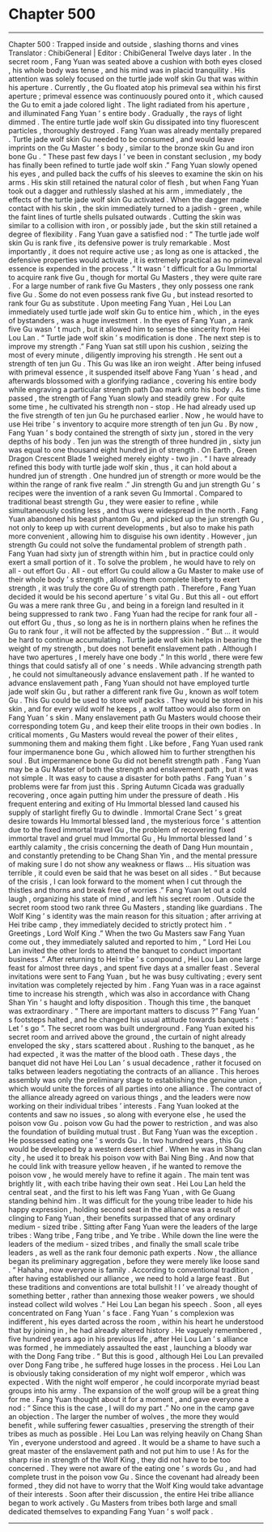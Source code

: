 
# Chapter 500


---

Chapter 500 : Trapped inside and outside , slashing thorns and vines
Translator :
ChibiGeneral
| Editor :
ChibiGeneral
Twelve days later .
In the secret room , Fang Yuan was seated above a cushion with both eyes closed , his whole body was tense , and his mind was in placid tranquility . His attention was solely focused on the turtle jade wolf skin Gu that was within his aperture .
Currently , the Gu floated atop his primeval sea within his first aperture ; primeval essence was continuously poured onto it , which caused the Gu to emit a jade colored light .
The light radiated from his aperture , and illuminated Fang Yuan ’ s entire body .
Gradually , the rays of light dimmed . The entire turtle jade wolf skin Gu dissipated into tiny fluorescent particles , thoroughly destroyed .
Fang Yuan was already mentally prepared . Turtle jade wolf skin Gu needed to be consumed , and would leave imprints on the Gu Master ’ s body , similar to the bronze skin Gu and iron bone Gu .
“ These past few days I ’ ve been in constant seclusion , my body has finally been refined to turtle jade wolf skin .”
Fang Yuan slowly opened his eyes , and pulled back the cuffs of his sleeves to examine the skin on his arms .
His skin still retained the natural color of flesh , but when Fang Yuan took out a dagger and ruthlessly slashed at his arm , immediately , the effects of the turtle jade wolf skin Gu activated .
When the dagger made contact with his skin , the skin immediately turned to a jadish - green , while the faint lines of turtle shells pulsated outwards .
Cutting the skin was similar to a collision with iron , or possibly jade , but the skin still retained a degree of flexibility .
Fang Yuan gave a satisfied nod : “ The turtle jade wolf skin Gu is rank five , its defensive power is truly remarkable . Most importantly , it does not require active use ; as long as one is attacked , the defensive properties would activate , it is extremely practical as no primeval essence is expended in the process .”
It wasn ’ t difficult for a Gu Immortal to acquire rank five Gu , though for mortal Gu Masters , they were quite rare .
For a large number of rank five Gu Masters , they only possess one rank five Gu . Some do not even possess rank five Gu , but instead resorted to rank four Gu as substitute .
Upon meeting Fang Yuan , Hei Lou Lan immediately used turtle jade wolf skin Gu to entice him , which , in the eyes of bystanders , was a huge investment .
In the eyes of Fang Yuan , a rank five Gu wasn ’ t much , but it allowed him to sense the sincerity from Hei Lou Lan .
“ Turtle jade wolf skin ’ s modification is done . The next step is to improve my strength .” Fang Yuan sat still upon his cushion , seizing the most of every minute , diligently improving his strength .
He sent out a strength of ten jun Gu .
This Gu was like an iron weight . After being infused with primeval essence , it suspended itself above Fang Yuan ’ s head , and afterwards blossomed with a glorifying radiance , covering his entire body while engraving a particular strength path Dao mark onto his body .
As time passed , the strength of Fang Yuan slowly and steadily grew .
For quite some time , he cultivated his strength non - stop .
He had already used up the five strength of ten jun Gu he purchased earlier . Now , he would have to use Hei tribe ’ s inventory to acquire more strength of ten jun Gu .
By now , Fang Yuan ’ s body contained the strength of sixty jun , stored in the very depths of his body .
Ten jun was the strength of three hundred jin , sixty jun was equal to one thousand eight hundred jin of strength .
On Earth , Green Dragon Crescent Blade 1 weighed merely eighty - two jin .
“ I have already refined this body with turtle jade wolf skin , thus , it can hold about a hundred jun of strength . One hundred jun of strength or more would be the within the range of rank five realm .”
Jin strength Gu and jun strength Gu ’ s recipes were the invention of a rank seven Gu Immortal . Compared to traditional beast strength Gu , they were easier to refine , while simultaneously costing less , and thus were widespread in the north .
Fang Yuan abandoned his beast phantom Gu , and picked up the jun strength Gu , not only to keep up with current developments , but also to make his path more convenient , allowing him to disguise his own identity .
However , jun strength Gu could not solve the fundamental problem of strength path .
Fang Yuan had sixty jun of strength within him , but in practice could only exert a small portion of it .
To solve the problem , he would have to rely on all - out effort Gu .
All - out effort Gu could allow a Gu Master to make use of their whole body ’ s strength , allowing them complete liberty to exert strength , it was truly the core Gu of strength path .
Therefore , Fang Yuan decided it would be his second aperture ’ s vital Gu .
But this all - out effort Gu was a mere rank three Gu , and being in a foreign land resulted in it being suppressed to rank two .
Fang Yuan had the recipe for rank four all - out effort Gu , thus , so long as he is in northern plains when he refines the Gu to rank four , it will not be affected by the suppression .
“ But … it would be hard to continue accumulating . Turtle jade wolf skin helps in bearing the weight of my strength , but does not benefit enslavement path . Although I have two apertures , I merely have one body .”
In this world , there were few things that could satisfy all of one ’ s needs .
While advancing strength path , he could not simultaneously advance enslavement path .
If he wanted to advance enslavement path , Fang Yuan should not have employed turtle jade wolf skin Gu , but rather a different rank five Gu , known as wolf totem Gu .
This Gu could be used to store wolf packs . They would be stored in his skin , and for every wild wolf he keeps , a wolf tattoo would also form on Fang Yuan ’ s skin .
Many enslavement path Gu Masters would choose their corresponding totem Gu , and keep their elite troops in their own bodies .
In critical moments , Gu Masters would reveal the power of their elites , summoning them and making them fight .
Like before , Fang Yuan used rank four impermanence bone Gu , which allowed him to further strengthen his soul .
But impermanence bone Gu did not benefit strength path .
Fang Yuan may be a Gu Master of both the strength and enslavement path , but it was not simple . It was easy to cause a disaster for both paths .
Fang Yuan ’ s problems were far from just this .
Spring Autumn Cicada was gradually recovering , once again putting him under the pressure of death .
His frequent entering and exiting of Hu Immortal blessed land caused his supply of starlight firefly Gu to dwindle .
Immortal Crane Sect ’ s great desire towards Hu Immortal blessed land , the mysterious force ’ s attention due to the fixed immortal travel Gu , the problem of recovering fixed immortal travel and gruel mud Immortal Gu , Hu Immortal blessed land ’ s earthly calamity , the crisis concerning the death of Dang Hun mountain , and constantly pretending to be Chang Shan Yin , and the mental pressure of making sure I do not show any weakness or flaws …
His situation was terrible , it could even be said that he was beset on all sides .
“ But because of the crisis , I can look forward to the moment when I cut through the thistles and thorns and break free of worries .”
Fang Yuan let out a cold laugh , organizing his state of mind , and left his secret room .
Outside the secret room stood two rank three Gu Masters , standing like guardians .
The Wolf King ’ s identity was the main reason for this situation ; after arriving at Hei tribe camp , they immediately decided to strictly protect him .
“ Greetings , Lord Wolf King .” When the two Gu Masters saw Fang Yuan come out , they immediately saluted and reported to him , “ Lord Hei Lou Lan invited the other lords to attend the banquet to conduct important business .”
After returning to Hei tribe ’ s compound , Hei Lou Lan one large feast for almost three days , and spent five days at a smaller feast . Several invitations were sent to Fang Yuan , but he was busy cultivating ; every sent invitation was completely rejected by him .
Fang Yuan was in a race against time to increase his strength , which was also in accordance with Chang Shan Yin ’ s haught and lofty disposition .
Though this time , the banquet was extraordinary .
“ There are important matters to discuss ?” Fang Yuan ’ s footsteps halted , and he changed his usual attitude towards banquets : “ Let ’ s go ”.
The secret room was built underground .
Fang Yuan exited his secret room and arrived above the ground , the curtain of night already enveloped the sky , stars scattered about .
Rushing to the banquet , as he had expected , it was the matter of the blood oath .
These days , the banquet did not have Hei Lou Lan ’ s usual decadence , rather it focused on talks between leaders negotiating the contracts of an alliance .
This heroes assembly was only the preliminary stage to establishing the genuine union , which would unite the forces of all parties into one alliance .
The contract of the alliance already agreed on various things , and the leaders were now working on their individual tribes ’ interests . Fang Yuan looked at the contents and saw no issues , so along with everyone else , he used the poison vow Gu .
poison vow Gu had the power to restriction , and was also the foundation of building mutual trust .
But Fang Yuan was the exception .
He possessed eating one ’ s words Gu . In two hundred years , this Gu would be developed by a western desert chief . When he was in Shang clan city , he used it to break his poison vow with Bai Ning Bing .
And now that he could link with treasure yellow heaven , if he wanted to remove the poison vow , he would merely have to refine it again .
The main tent was brightly lit , with each tribe having their own seat .
Hei Lou Lan held the central seat , and the first to his left was Fang Yuan , with Ge Guang standing behind him .
It was difficult for the young tribe leader to hide his happy expression , holding second seat in the alliance was a result of clinging to Fang Yuan , their benefits surpassed that of any ordinary medium - sized tribe .
Sitting after Fang Yuan were the leaders of the large tribes : Wang tribe , Fang tribe , and Ye tribe .
While down the line were the leaders of the medium - sized tribes , and finally the small scale tribe leaders , as well as the rank four demonic path experts .
Now , the alliance began its preliminary aggregation , before they were merely like loose sand .
“ Hahaha , now everyone is family . According to conventional tradition , after having established our alliance , we need to hold a large feast . But these traditions and conventions are total bullshit ! I ’ ve already thought of something better , rather than annexing those weaker powers , we should instead collect wild wolves .” Hei Lou Lan began his speech .
Soon , all eyes concentrated on Fang Yuan ’ s face .
Fang Yuan ’ s complexion was indifferent , his eyes darted across the room , within his heart he understood that by joining in , he had already altered history .
He vaguely remembered , five hundred years ago in his previous life , after Hei Lou Lan ’ s alliance was formed , he immediately assaulted the east , launching a bloody war with the Dong Fang tribe .
“ But this is good , although Hei Lou Lan prevailed over Dong Fang tribe , he suffered huge losses in the process . Hei Lou Lan is obviously taking consideration of my night wolf emperor , which was expected . With the night wolf emperor , he could incorporate myriad beast groups into his army . The expansion of the wolf group will be a great thing for me .
Fang Yuan thought about it for a moment , and gave everyone a nod : “ Since this is the case , I will do my part .”
No one in the camp gave an objection .
The larger the number of wolves , the more they would benefit , while suffering fewer casualties , preserving the strength of their tribes as much as possible .
Hei Lou Lan was relying heavily on Chang Shan Yin , everyone understood and agreed .
It would be a shame to have such a great master of the enslavement path and not put him to use !
As for the sharp rise in strength of the Wolf King , they did not have to be too concerned .
They were not aware of the eating one ’ s words Gu , and had complete trust in the poison vow Gu . Since the covenant had already been formed , they did not have to worry that the Wolf King would take advantage of their interests .
Soon after their discussion , the entire Hei tribe alliance began to work actively . Gu Masters from tribes both large and small dedicated themselves to expanding Fang Yuan ’ s wolf pack .

---

